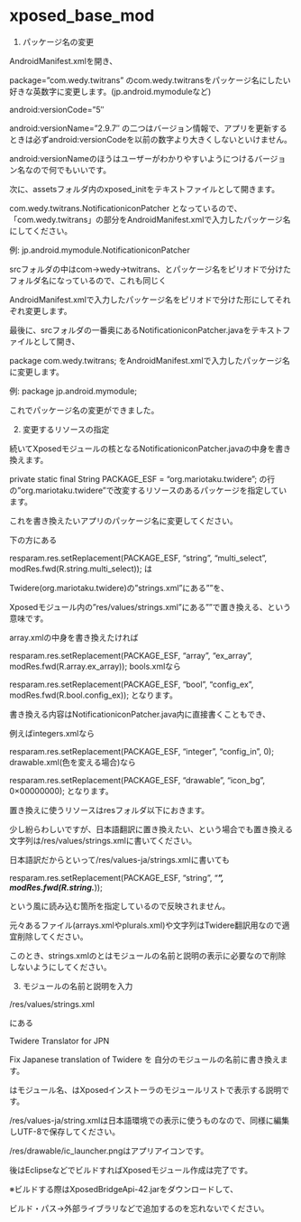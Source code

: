 xposed_base_mod
===============

1. パッケージ名の変更

AndroidManifest.xmlを開き、

package=”com.wedy.twitrans”
のcom.wedy.twitransをパッケージ名にしたい好きな英数字に変更します。(jp.android.mymoduleなど)

android:versionCode=”5″

android:versionName=”2.9.7″
の二つはバージョン情報で、アプリを更新するときは必ずandroid:versionCodeを以前の数字より大きくしないといけません。

android:versionNameのほうはユーザーがわかりやすいようにつけるバージョン名なので何でもいいです。

 

次に、assetsフォルダ内のxposed_initをテキストファイルとして開きます。

com.wedy.twitrans.NotificationiconPatcher
となっているので、「com.wedy.twitrans」の部分をAndroidManifest.xmlで入力したパッケージ名にしてください。

例: jp.android.mymodule.NotificationiconPatcher

srcフォルダの中はcom→wedy→twitrans、とパッケージ名をピリオドで分けたフォルダ名になっているので、これも同じく

AndroidManifest.xmlで入力したパッケージ名をピリオドで分けた形にしてそれぞれ変更します。

最後に、srcフォルダの一番奥にあるNotificationiconPatcher.javaをテキストファイルとして開き、

package com.wedy.twitrans;
をAndroidManifest.xmlで入力したパッケージ名に変更します。

例: package jp.android.mymodule;

 

これでパッケージ名の変更ができました。

2. 変更するリソースの指定

続いてXposedモジュールの核となるNotificationiconPatcher.javaの中身を書き換えます。

private static final String PACKAGE_ESF = “org.mariotaku.twidere”;
の行の”org.mariotaku.twidere”で改変するリソースのあるパッケージを指定しています。

これを書き換えたいアプリのパッケージ名に変更してください。

 

下の方にある

resparam.res.setReplacement(PACKAGE_ESF, “string”, “multi_select”, modRes.fwd(R.string.multi_select));
は

Twidere(org.mariotaku.twidere)の”strings.xml”にある”<string name=”multi_select”>”を、

Xposedモジュール内の”res/values/strings.xml”にある”<string name=”multi_select”>”で置き換える、という意味です。

 

array.xmlの中身を書き換えたければ

resparam.res.setReplacement(PACKAGE_ESF, “array”, “ex_array”, modRes.fwd(R.array.ex_array));
bools.xmlなら

resparam.res.setReplacement(PACKAGE_ESF, “bool”, “config_ex”, modRes.fwd(R.bool.config_ex));
となります。

書き換える内容はNotificationiconPatcher.java内に直接書くこともでき、

例えばintegers.xmlなら

resparam.res.setReplacement(PACKAGE_ESF, “integer”, “config_in”, 0);
drawable.xml(色を変える場合)なら

resparam.res.setReplacement(PACKAGE_ESF, “drawable”, “icon_bg”, 0×00000000);
となります。

 

置き換えに使うリソースはresフォルダ以下におきます。

少し紛らわしいですが、日本語翻訳に置き換えたい、という場合でも置き換える文字列は/res/values/strings.xmlに書いてください。

日本語訳だからといって/res/values-ja/strings.xmlに書いても

resparam.res.setReplacement(PACKAGE_ESF, “string”, “***”, modRes.fwd(R.string.***));

という風に読み込む箇所を指定しているので反映されません。

 

元々あるファイル(arrays.xmlやplurals.xml)や文字列はTwidere翻訳用なので適宜削除してください。

このとき、strings.xmlの<string name=”app_name”>と<string name=”app_description”>はモジュールの名前と説明の表示に必要なので削除しないようにしてください。

 

3. モジュールの名前と説明を入力

/res/values/strings.xml

にある

<string name=”app_name”>Twidere Translator for JPN</string>

<string name=”app_description”>Fix Japanese translation of Twidere</string>
を 自分のモジュールの名前に書き換えます。

<string name=”app_name”>はモジュール名、<string name=”app_description”>はXposedインストーラのモジュールリストで表示する説明です。

/res/values-ja/string.xmlは日本語環境での表示に使うものなので、同様に編集しUTF-8で保存してください。

 

/res/drawable/ic_launcher.pngはアプリアイコンです。

 

後はEclipseなどでビルドすればXposedモジュール作成は完了です。

※ビルドする際はXposedBridgeApi-42.jarをダウンロードして、

ビルド・パス→外部ライブラリなどで追加するのを忘れないでください。
